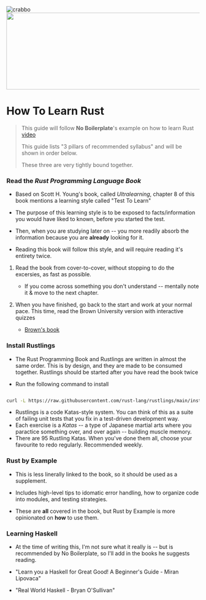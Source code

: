 ![crabbo](https://mir-s3-cdn-cf.behance.net/project_modules/disp/fe36cc42774743.57ee5f329fae6.gif)
<img src="https://mir-s3-cdn-cf.behance.net/project_modules/disp/fe36cc42774743.57ee5f329fae6.gif" width="830" height="200" />
# How To Learn Rust

> This guide will follow **No Boilerplate**'s example on how to learn Rust [video](https://www.youtube.com/watch?v=2hXNd6x9sZs)
>
> This guide lists "3 pillars of recommended syllabus" and will be shown in order below.
>
> These three are very tightly bound together.

### Read the *Rust Programming Language Book*

- Based on Scott H. Young's book, called *Ultralearning*, chapter 8 of this book mentions a learning style called "Test To Learn"
- The purpose of this learning style is to be exposed to facts/information you would have liked to known, before you started the test.
- Then, when you are studying later on -- you more readily absorb the information because you are **already** looking for it.

- Reading this book will follow this style, and will require reading it's entirety twice.

1. Read the book from cover-to-cover, without stopping to do the excersies, as fast as possible.
    - If you come across something you don't understand -- mentally note it & move to the next chapter. 

2. When you have finished, go back to the start and work at your normal pace. This time, read the Brown University version with interactive quizzes
    - [Brown's book](https://rust-book.cs.brown.edu)

### Install Rustlings

- The Rust Programming Book and Rustlings are written in almost the same order. This is by design, and they are made to be consumed together. Rustlings should be started after you have read the book twice

- Run the following command to install

```bash

curl -L https://raw.githubusercontent.com/rust-lang/rustlings/main/install.sh | bash

```

- Rustlings is a code Katas-style system. You can think of this as a suite of failing unit tests that you fix in a test-driven development way.
- Each exercise is a *Katas* -- a type of Japanese martial arts where you paractice something over, and over again -- building muscle memory.
- There are 95 Rustling Katas. When you've done them all, choose your favourite to redo regularly. Recommended weekly.

### Rust by Example

- This is less linerally linked to the book, so it should be used as a supplement.

- Includes high-level tips to idomatic error handling, how to organize code into modules, and testing strategies.
- These are **all** covered in the book, but Rust by Example is more opinionated on **how** to use them.

### Learning Haskell

- At the time of writing this, I'm not sure what it really is -- but is recommended by No Boilerplate, so I'll add in the books he suggests reading.

- "Learn you a Haskell for Great Good! A Beginner's Guide - Miran Lipovaca"
- "Real World Haskell - Bryan O'Sullivan"
